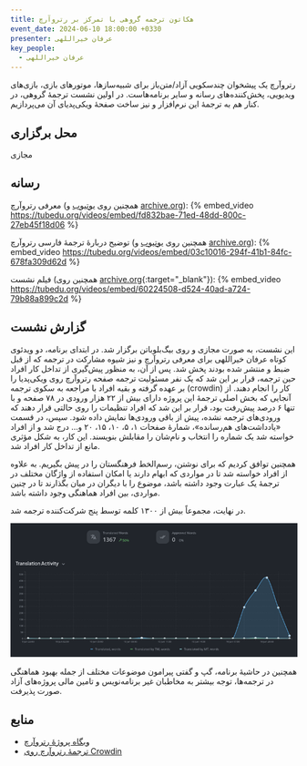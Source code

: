 ```yaml
---
title: هکاتون ترجمه گروهی با تمرکز بر رتروآرچ
event_date: 2024-06-10 18:00:00 +0330
presenter: عرفان خیراللهی
key_people:
  - عرفان خیراللهی
---
```


رتروآرچ یک پیشخوان چندسکویی آزاد/متن‌باز برای شبیه‌سازها، موتورهای بازی، بازی‌های ویدیویی، پخش‌کننده‌های رسانه و سایر برنامه‌هاست. در اولین نشست ترجمهٔ گروهی، در کنار هم به ترجمهٔ این نرم‌افزار و نیز ساخت صفحهٔ ویکی‌پدیای آن می‌پردازیم.

## محل برگزاری

مجازی

## رسانه

معرفی رتروآرچ (همچنین روی [یوتیوب](https://www.youtube.com/watch?v=l7zoDgBi6R8) و [archive.org](https://archive.org/download/retroarch_intro_fa/retroarch_intro_h264_mono.mp4)):
{% embed_video https://tubedu.org/videos/embed/fd832bae-71ed-48dd-800c-27eb45f18d06 %}

توضیح دربارهٔ ترجمهٔ فارسی رتروآرچ (همچنین روی [یوتیوب](https://www.youtube.com/watch?v=UrMiJshKl-g) و [archive.org](https://archive.org/download/retroarch_intro_fa/retroarch_fa_h264_mono.mp4)):
{% embed_video https://tubedu.org/videos/embed/03c10016-294f-41b1-84fc-678fa309d62d %}

فیلم نشست (همچنین روی [archive.org](https://archive.org/details/dona-05-retroarch){:target="_blank"}):
{% embed_video https://tubedu.org/videos/embed/60224508-d524-40ad-a724-79b88a899c2d %}


## گزارش نشست

این نشست، به صورت مجازی و روی بیگ‌بلوباتن برگزار شد.
در ابتدای برنامه، دو ویدئوی کوتاه عرفان خیراللهی برای معرفی رتروآرچ و نیز شیوه مشارکت در ترجمه که از قبل ضبط و منتشر شده بودند پخش شد.
پس از آن، به منظور پیش‌گیری از تداخل کار افراد حین ترجمه، قرار بر این شد که یک نفر مسئولیت ترجمه صفحه رتروآرچ روی ویکی‌پدیا را بر عهده گرفته و بقیه افراد با مراجعه به سکوی ترجمه (crowdin) کار را انجام دهند.
از آنجایی که بخش اصلی ترجمهٔ این پروژه دارای بیش از ۲۲ هزار ورودی در ۷۸ صفحه و با تنها ۶ درصد پیش‌رفت بود، قرار بر این شد که افراد تنظیمات را روی حالتی قرار دهند که ورودی‌های ترجمه نشده، پیش از باقی ورودی‌ها نمایش داده شود.
سپس، در قسمت «یادداشت‌های هم‌رسانده»، شمارهٔ صفحات ۱، ۵، ۱۰، ۱۵، ۲۰ و... درج شد و از افراد خواسته شد یک شماره را انتخاب و نام‌شان را مقابلش بنویسند.
این کار، به شکل مؤثری مانع از تداخل کار افراد شد.

همچنین توافق کردیم که برای نوشتن، رسم‌الخط فرهنگستان را در پیش بگیریم. به علاوه از افراد خواسته شد تا در مواردی که ابهام دارند یا امکان استفاده از واژگان مختلف در ترجمهٔ یک عبارت وجود داشته باشد، موضوع را با دیگران در میان بگذارند تا در چنین مواردی، بین افراد هماهنگی وجود داشته باشد.

در نهایت، مجموعاً بیش از ۱۳۰۰ کلمه توسط پنج شرکت‌کننده ترجمه شد.

![گزارش ترجمه رتروآرچ](/assets/img/event-5_retroarch-translation-state.png)

همچنین در حاشیهٔ برنامه، گپ و گفتی پیرامون موضوعات مختلف از جمله بهبود هماهنگی در ترجمه‌ها، توجه بیشتر به مخاطبان غیر برنامه‌نویس و تامین مالی پروژه‌های آزاد صورت پذیرفت.

## منابع

- [وبگاه پروژهٔ رتروآرچ](https://www.retroarch.com/)
- [ترجمهٔ رتروآرچ روی Crowdin](https://crowdin.com/project/retroarch/fa)
